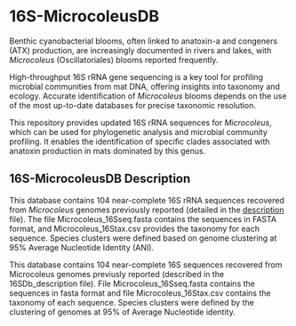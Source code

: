 # 16S-MicrocoleusDB
Benthic cyanobacterial blooms, often linked to anatoxin-a and congeners (ATX) production, are increasingly documented in rivers and lakes, with *Microcoleus* (Oscillatoriales) blooms reported frequently.

High-throughput 16S rRNA gene sequencing is a key tool for profiling microbial communities from mat DNA, offering insights into taxonomy and ecology. Accurate identification of *Microcoleus* blooms depends on the use of the most up-to-date databases for precise taxonomic resolution.

This repository provides updated 16S rRNA sequences for *Microcoleus*, which can be used for phylogenetic analysis and microbial community profiling. It enables the identification of specific clades associated with anatoxin production in mats dominated by this genus.

## 16S-MicrocoleusDB Description
This database contains 104 near-complete 16S rRNA sequences recovered from *Microcoleus* genomes previously reported (detailed in the [description](https://github.com/Cecilio8422/16S-MicrocoleusDB/blob/225fbff55a98df842350cbe16e43ba2bbe55c74c/16SDb_description.xlsx) file). The file Microcoleus_16Sseq.fasta contains the sequences in FASTA format, and Microcoleus_16Stax.csv provides the taxonomy for each sequence. Species clusters were defined based on genome clustering at 95% Average Nucleotide Identity (ANI).

This database contains 104 near-complete 16S sequences recovered from Microcoleus genomes previusly reported (described in the 16SDb_description file). File Microcoleus_16Sseq.fasta contains the sequences in fasta format and file Microcoleus_16Stax.csv contains the taxonomy of each sequence. Species clusters were defined by the clustering of genomes at 95% of Average Nucleotide identity.

